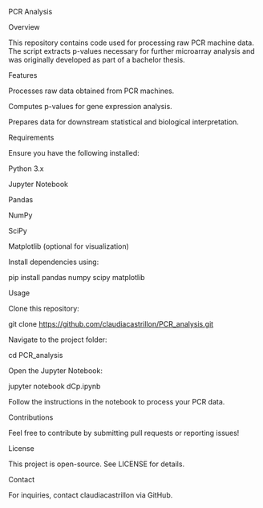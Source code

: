 PCR Analysis

Overview

This repository contains code used for processing raw PCR machine data. The script extracts p-values necessary for further microarray analysis and was originally developed as part of a bachelor thesis.

Features

Processes raw data obtained from PCR machines.

Computes p-values for gene expression analysis.

Prepares data for downstream statistical and biological interpretation.

Requirements

Ensure you have the following installed:

Python 3.x

Jupyter Notebook

Pandas

NumPy

SciPy

Matplotlib (optional for visualization)

Install dependencies using:

pip install pandas numpy scipy matplotlib

Usage

Clone this repository:

git clone https://github.com/claudiacastrillon/PCR_analysis.git

Navigate to the project folder:

cd PCR_analysis

Open the Jupyter Notebook:

jupyter notebook dCp.ipynb

Follow the instructions in the notebook to process your PCR data.

Contributions

Feel free to contribute by submitting pull requests or reporting issues!

License

This project is open-source. See LICENSE for details.

Contact

For inquiries, contact claudiacastrillon via GitHub.


